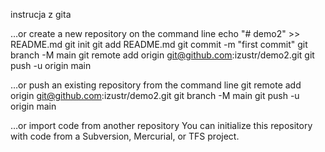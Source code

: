 instrucja z gita

…or create a new repository on the command line
 echo "# demo2" >> README.md
git init
git add README.md
git commit -m "first commit"
git branch -M main
git remote add origin git@github.com:izustr/demo2.git
git push -u origin main


…or push an existing repository from the command line
 git remote add origin git@github.com:izustr/demo2.git
git branch -M main
git push -u origin main


…or import code from another repository
You can initialize this repository with code from a Subversion, Mercurial, or TFS project.